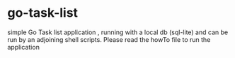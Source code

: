 # go-task-list
 simple Go Task list application , running with a local db (sql-lite) and can be run by an adjoining shell scripts. Please read the howTo file to run the application
